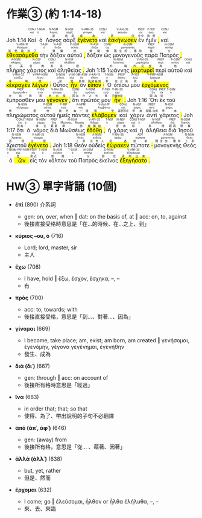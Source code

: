 # 作業③ (約 1:14-18)

Joh 1:14  <RUBY><ruby><ruby>Καὶ<rt>-</rt></ruby><rt>καί</rt></ruby><rt>CONJ</rt></RUBY>  <RUBY><ruby><ruby>ὁ<rt>-</rt></ruby><rt>ὀ</rt></ruby><rt>T-NSM</rt></RUBY>  <RUBY><ruby><ruby>Λόγος<rt>道</rt></ruby><rt>λόγος</rt></ruby><rt>N-NSM</rt></RUBY>  <RUBY><ruby><ruby>σὰρξ<rt>肉身</rt></ruby><rt>σάρξ</rt></ruby><rt>N-NSF</rt></RUBY>  <RUBY><ruby><ruby><mark class='verb'>ἐγένετο</mark><rt>成為</rt></ruby><rt>γίνομαι</rt></ruby><rt>V-AMI-3S</rt></RUBY>  <RUBY><ruby><ruby>καὶ<rt>-</rt></ruby><rt>καί</rt></ruby><rt>CONJ</rt></RUBY>  <RUBY><ruby><ruby><mark class='verb'>ἐσκήνωσεν</mark><rt>居住</rt></ruby><rt>σκηνόω</rt></ruby><rt>V-AAI-3S</rt></RUBY>  <RUBY><ruby><ruby>ἐν<rt>在中</rt></ruby><rt>ἐν</rt></ruby><rt>PREP</rt></RUBY>  <RUBY><ruby><ruby>ἡμῖν<rt>我們</rt></ruby><rt>ἐγώ</rt></ruby><rt>P-1DP</rt></RUBY> <mark class='punctuation'>,</mark>   <RUBY><ruby><ruby>καὶ<rt>-</rt></ruby><rt>καί</rt></ruby><rt>CONJ</rt></RUBY>  <RUBY><ruby><ruby><mark class='verb'>ἐθεασάμεθα</mark><rt>我們看到了</rt></ruby><rt>θεάομαι</rt></ruby><rt>V-AMI-1P</rt></RUBY>  <RUBY><ruby><ruby>τὴν<rt>-</rt></ruby><rt>ὀ</rt></ruby><rt>T-ASF</rt></RUBY>  <RUBY><ruby><ruby>δόξαν<rt>榮耀</rt></ruby><rt>δόξα</rt></ruby><rt>N-ASF</rt></RUBY>  <RUBY><ruby><ruby>αὐτοῦ<rt>他</rt></ruby><rt>αὐτός</rt></ruby><rt>P-GSM</rt></RUBY> <mark class='punctuation'>,</mark>   <RUBY><ruby><ruby>δόξαν<rt>榮耀</rt></ruby><rt>δόξα</rt></ruby><rt>N-ASF</rt></RUBY>  <RUBY><ruby><ruby>ὡς<rt>像</rt></ruby><rt>ὡς</rt></ruby><rt>CONJ</rt></RUBY>  <RUBY><ruby><ruby>μονογενοῦς<rt>獨生的, 獨特</rt></ruby><rt>μονογενής</rt></ruby><rt>A-GSM</rt></RUBY>  <RUBY><ruby><ruby>παρὰ<rt>從</rt></ruby><rt>παρά</rt></ruby><rt>PREP</rt></RUBY>  <RUBY><ruby><ruby>Πατρός<rt>父</rt></ruby><rt>πατήρ</rt></ruby><rt>N-GSM</rt></RUBY> <mark class='punctuation'>,</mark>   <RUBY><ruby><ruby>πλήρης<rt>充滿</rt></ruby><rt>πλήρης</rt></ruby><rt>A-NSM</rt></RUBY>  <RUBY><ruby><ruby>χάριτος<rt>恩典</rt></ruby><rt>χάρις</rt></ruby><rt>N-GSF</rt></RUBY>  <RUBY><ruby><ruby>καὶ<rt>和</rt></ruby><rt>καί</rt></ruby><rt>CONJ</rt></RUBY>  <RUBY><ruby><ruby>ἀληθείας<rt>真理</rt></ruby><rt>ἀλήθεια</rt></ruby><rt>N-GSF</rt></RUBY> <mark class='punctuation'>.</mark> Joh 1:15  <RUBY><ruby><ruby>Ἰωάννης<rt>約翰</rt></ruby><rt>Ἰωάννης</rt></ruby><rt>N-NSM</rt></RUBY>  <RUBY><ruby><ruby><mark class='verb'>μαρτυρεῖ</mark><rt>作見證</rt></ruby><rt>μαρτυρέω</rt></ruby><rt>V-PAI-3S</rt></RUBY>  <RUBY><ruby><ruby>περὶ<rt>為</rt></ruby><rt>περί</rt></ruby><rt>PREP</rt></RUBY>  <RUBY><ruby><ruby>αὐτοῦ<rt>他</rt></ruby><rt>αὐτός</rt></ruby><rt>P-GSM</rt></RUBY>  <RUBY><ruby><ruby>καὶ<rt>-</rt></ruby><rt>καί</rt></ruby><rt>CONJ</rt></RUBY>  <RUBY><ruby><ruby><mark class='verb'>κέκραγεν</mark><rt>呼喊</rt></ruby><rt>κράζω</rt></ruby><rt>V-RAI-3S</rt></RUBY>  <RUBY><ruby><ruby><mark class='ptc'>λέγων</mark><rt>說</rt></ruby><rt>λέγω</rt></ruby><rt>V-PAP-NSM</rt></RUBY> <mark class='punctuation'>·</mark>   <RUBY><ruby><ruby>Οὗτος<rt>這</rt></ruby><rt>οὗτος</rt></ruby><rt>D-NSM</rt></RUBY>  <RUBY><ruby><ruby><mark class='verb'>ἦν</mark><rt>是</rt></ruby><rt>εἰμί</rt></ruby><rt>V-IAI-3S</rt></RUBY>  <RUBY><ruby><ruby>ὃν<rt>那個</rt></ruby><rt>ὅς</rt></ruby><rt>R-ASM</rt></RUBY>  <RUBY><ruby><ruby><mark class='verb'>εἶπον</mark><rt>我曾經說</rt></ruby><rt>εἶπον</rt></ruby><rt>V-AAI-1S</rt></RUBY> <mark class='punctuation'>·</mark>   <RUBY><ruby><ruby>Ὁ<rt>那</rt></ruby><rt>ὀ</rt></ruby><rt>T-NSM</rt></RUBY>  <RUBY><ruby><ruby>ὀπίσω<rt>在之後</rt></ruby><rt>ὀπίσω</rt></ruby><rt>PREP</rt></RUBY>  <RUBY><ruby><ruby>μου<rt>我</rt></ruby><rt>ἐγώ</rt></ruby><rt>P-1GS</rt></RUBY>  <RUBY><ruby><ruby><mark class='ptc'>ἐρχόμενος</mark><rt>來</rt></ruby><rt>ἔρχομαι</rt></ruby><rt>V-PMP-NSM</rt></RUBY>  <RUBY><ruby><ruby>ἔμπροσθέν<rt>在前面</rt></ruby><rt>ἔμπροσθεν</rt></ruby><rt>PREP</rt></RUBY>  <RUBY><ruby><ruby>μου<rt>我</rt></ruby><rt>ἐγώ</rt></ruby><rt>P-1GS</rt></RUBY>  <RUBY><ruby><ruby><mark class='verb'>γέγονεν</mark><rt>他出現</rt></ruby><rt>γίνομαι</rt></ruby><rt>V-RAI-3S</rt></RUBY> <mark class='punctuation'>,</mark>   <RUBY><ruby><ruby>ὅτι<rt>因為</rt></ruby><rt>ὅτι</rt></ruby><rt>CONJ</rt></RUBY>  <RUBY><ruby><ruby>πρῶτός<rt>在之先</rt></ruby><rt>πρῶτος</rt></ruby><rt>A-NSM</rt></RUBY>  <RUBY><ruby><ruby>μου<rt>我</rt></ruby><rt>ἐγώ</rt></ruby><rt>P-1GS</rt></RUBY>  <RUBY><ruby><ruby><mark class='verb'>ἦν</mark><rt>已經他是</rt></ruby><rt>εἰμί</rt></ruby><rt>V-IAI-3S</rt></RUBY> <mark class='punctuation'>.</mark> Joh 1:16  <RUBY><ruby><ruby>Ὅτι<rt>因為</rt></ruby><rt>ὅτι</rt></ruby><rt>CONJ</rt></RUBY>  <RUBY><ruby><ruby>ἐκ<rt>從</rt></ruby><rt>ἐκ</rt></ruby><rt>PREP</rt></RUBY>  <RUBY><ruby><ruby>τοῦ<rt>-</rt></ruby><rt>ὀ</rt></ruby><rt>T-GSN</rt></RUBY>  <RUBY><ruby><ruby>πληρώματος<rt>豐盛</rt></ruby><rt>πλήρωμα</rt></ruby><rt>N-GSN</rt></RUBY>  <RUBY><ruby><ruby>αὐτοῦ<rt>他</rt></ruby><rt>αὐτός</rt></ruby><rt>P-GSM</rt></RUBY>  <RUBY><ruby><ruby>ἡμεῖς<rt>我們</rt></ruby><rt>ἐγώ</rt></ruby><rt>P-1NP</rt></RUBY>  <RUBY><ruby><ruby>πάντες<rt>每一個</rt></ruby><rt>πᾶς</rt></ruby><rt>A-NPM</rt></RUBY>  <RUBY><ruby><ruby><mark class='verb'>ἐλάβομεν</mark><rt>領受</rt></ruby><rt>λαμβάνω</rt></ruby><rt>V-AAI-1P</rt></RUBY>  <RUBY><ruby><ruby>καὶ<rt>甚至而且</rt></ruby><rt>καί</rt></ruby><rt>CONJ</rt></RUBY>  <RUBY><ruby><ruby>χάριν<rt>恩典</rt></ruby><rt>χάρις</rt></ruby><rt>N-ASF</rt></RUBY>  <RUBY><ruby><ruby>ἀντὶ<rt>取替, 加添</rt></ruby><rt>ἀντί</rt></ruby><rt>PREP</rt></RUBY>  <RUBY><ruby><ruby>χάριτος<rt>恩典</rt></ruby><rt>χάρις</rt></ruby><rt>N-GSF</rt></RUBY> <mark class='punctuation'>·</mark> Joh 1:17  <RUBY><ruby><ruby>ὅτι<rt>因為</rt></ruby><rt>ὅτι</rt></ruby><rt>CONJ</rt></RUBY>  <RUBY><ruby><ruby>ὁ<rt>-</rt></ruby><rt>ὀ</rt></ruby><rt>T-NSM</rt></RUBY>  <RUBY><ruby><ruby>νόμος<rt>律法</rt></ruby><rt>νόμος</rt></ruby><rt>N-NSM</rt></RUBY>  <RUBY><ruby><ruby>διὰ<rt>藉著</rt></ruby><rt>διά</rt></ruby><rt>PREP</rt></RUBY>  <RUBY><ruby><ruby>Μωϋσέως<rt>摩西</rt></ruby><rt>Μωϋσῆς, Μωσῆς</rt></ruby><rt>N-GSM</rt></RUBY>  <RUBY><ruby><ruby><mark class='verb'>ἐδόθη</mark><rt>被賜給</rt></ruby><rt>δίδωμι</rt></ruby><rt>V-API-3S</rt></RUBY> <mark class='punctuation'>,</mark>   <RUBY><ruby><ruby>ἡ<rt>-</rt></ruby><rt>ὀ</rt></ruby><rt>T-NSF</rt></RUBY>  <RUBY><ruby><ruby>χάρις<rt>恩典</rt></ruby><rt>χάρις</rt></ruby><rt>N-NSF</rt></RUBY>  <RUBY><ruby><ruby>καὶ<rt>和</rt></ruby><rt>καί</rt></ruby><rt>CONJ</rt></RUBY>  <RUBY><ruby><ruby>ἡ<rt>-</rt></ruby><rt>ὀ</rt></ruby><rt>T-NSF</rt></RUBY>  <RUBY><ruby><ruby>ἀλήθεια<rt>真理</rt></ruby><rt>ἀλήθεια</rt></ruby><rt>N-NSF</rt></RUBY>  <RUBY><ruby><ruby>διὰ<rt>藉著</rt></ruby><rt>διά</rt></ruby><rt>PREP</rt></RUBY>  <RUBY><ruby><ruby>Ἰησοῦ<rt>耶穌</rt></ruby><rt>Ἰησοῦς</rt></ruby><rt>N-GSM</rt></RUBY>  <RUBY><ruby><ruby>Χριστοῦ<rt>基督</rt></ruby><rt>Χριστός</rt></ruby><rt>N-GSM</rt></RUBY>  <RUBY><ruby><ruby><mark class='verb'>ἐγένετο</mark><rt>出現</rt></ruby><rt>γίνομαι</rt></ruby><rt>V-AMI-3S</rt></RUBY> <mark class='punctuation'>.</mark> Joh 1:18  <RUBY><ruby><ruby>Θεὸν<rt>上帝</rt></ruby><rt>θεός</rt></ruby><rt>N-ASM</rt></RUBY>  <RUBY><ruby><ruby>οὐδεὶς<rt>沒有人</rt></ruby><rt>οὐδείς</rt></ruby><rt>A-NSM</rt></RUBY>  <RUBY><ruby><ruby><mark class='verb'>ἑώρακεν</mark><rt>見過</rt></ruby><rt>ὁράω</rt></ruby><rt>V-RAI-3S</rt></RUBY>  <RUBY><ruby><ruby>πώποτε<rt>從來</rt></ruby><rt>πώποτε</rt></ruby><rt>ADV</rt></RUBY> <mark class='punctuation'>·</mark>   <RUBY><ruby><ruby>μονογενὴς<rt>獨生的, 獨特</rt></ruby><rt>μονογενής</rt></ruby><rt>A-NSM</rt></RUBY>  <RUBY><ruby><ruby>Θεὸς<rt>上帝</rt></ruby><rt>θεός</rt></ruby><rt>N-NSM</rt></RUBY>  <RUBY><ruby><ruby>ὁ<rt>-</rt></ruby><rt>ὀ</rt></ruby><rt>T-NSM</rt></RUBY>  <RUBY><ruby><ruby><mark class='ptc'>ὢν</mark><rt>是</rt></ruby><rt>εἰμί</rt></ruby><rt>V-PAP-NSM</rt></RUBY>  <RUBY><ruby><ruby>εἰς<rt>靠近</rt></ruby><rt>εἰς</rt></ruby><rt>PREP</rt></RUBY>  <RUBY><ruby><ruby>τὸν<rt>-</rt></ruby><rt>ὀ</rt></ruby><rt>T-ASM</rt></RUBY>  <RUBY><ruby><ruby>κόλπον<rt>懷抱</rt></ruby><rt>κόλπος</rt></ruby><rt>N-ASM</rt></RUBY>  <RUBY><ruby><ruby>τοῦ<rt>-</rt></ruby><rt>ὀ</rt></ruby><rt>T-GSM</rt></RUBY>  <RUBY><ruby><ruby>Πατρὸς<rt>父</rt></ruby><rt>πατήρ</rt></ruby><rt>N-GSM</rt></RUBY>  <RUBY><ruby><ruby>ἐκεῖνος<rt>那位</rt></ruby><rt>ἐκεῖνος</rt></ruby><rt>D-NSM</rt></RUBY>  <RUBY><ruby><ruby><mark class='verb'>ἐξηγήσατο</mark><rt>表明出來</rt></ruby><rt>ἐξηγέομαι</rt></ruby><rt>V-AMI-3S</rt></RUBY> <mark class='punctuation'>.</mark> 

<div style='page-break-after: always;'></div>

# HW③ 單字背誦 (10個)

- **ἐπί** (890) 介系詞
	- gen: on, over, when ‖ dat: on the basis of, at ‖ acc: on, to, against
	- 後接直接受格時意思是「在...的時候、在...之上、到」

- **κύριος –ου, ὁ** (716)
	- Lord; lord, master, sir
	- 主人

- **ἔχω** (708)
	- I have, hold ‖ ἕξω, ἔσχον, ἔσχηκα, –, –
	- 有

- **πρός** (700)
	- acc: to, towards; with
	- 後接直接受格，意思是「到...、對著...、因為」

- **γίνομαι** (669)
	- I become, take place; am, exist; am born, am created ‖ γενήσομαι, ἐγενόμην, γέγονα γεγένημαι, ἐγενήθην
	- 發生、成為

- **διά (δι᾿)** (667)
	- gen: through ‖ acc: on account of
	- 後接所有格時意思是「經過」

- **ἵνα** (663)
	- in order that; that; so that
	- 使得、為了、帶出說明的子句不必翻譯

- **ἀπό (ἀπ᾿, ἀφ᾿)** (646)
	- gen: (away) from
	- 後接所有格，意思是「從... 、藉著、因著」

- **ἀλλά (ἀλλ᾿)** (638)
	- but, yet, rather
	- 但是、然而

- **ἔρχομαι** (632)
	- I come; go ‖ ἐλεύσομαι, ἦλθον or ἦλθα ἐλήλυθα, –, –
	- 來、去、來臨